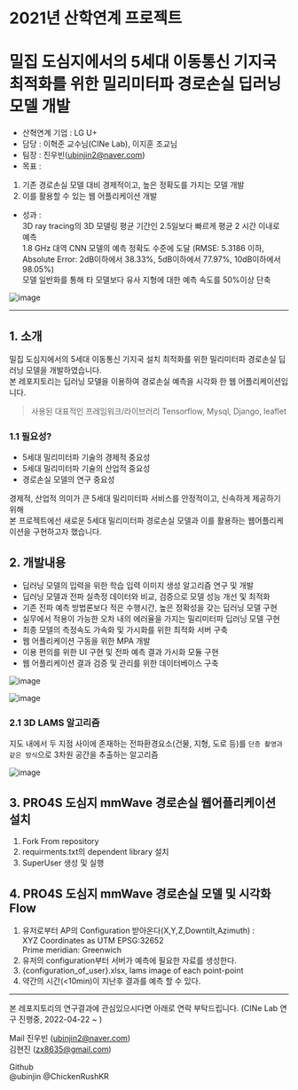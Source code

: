 # 2021년 산학연계 프로젝트
# 밀집 도심지에서의 5세대 이동통신 기지국 최적화를 위한 밀리미터파 경로손실 딥러닝 모델 개발  
- 산혁연계 기업 : LG U+  
- 담당 : 이혁준 교수님(CINe Lab), 이지훈 조교님    
- 팀장 : 진우빈(ubinjin2@naver.com)  
- 목표 :
 1. 기존 경로손실 모델 대비 경제적이고, 높은 정확도를 가지는 모델 개발
 2. 이를 활용할 수 있는 웹 어플리케이션 개발
- 성과 :  
 3D ray tracing의 3D 모델링 평균 기간인 2.5일보다 빠르게 평균 2 시간 이내로 예측  
 1.8 GHz 대역 CNN 모델의 예측 정확도 수준에 도달 (RMSE: 5.3186 이하, Absolute Error: 2dB이하에서 38.33%, 5dB이하에서 77.97%, 10dB이하에서 98.05%)  
 모델 일반화를 통해 타 모델보다 유사 지형에 대한 예측 속도를 50%이상 단축  

![image](https://user-images.githubusercontent.com/42092864/120883080-278c0500-c616-11eb-8bee-07cacbc869f4.png "예측 결과 예시")  

---

## 1. 소개

밀집 도심지에서의 5세대 이동통신 기지국 설치 최적화를 위한 밀리미터파 경로손실 딥러닝 모델을 개발하였습니다.  
본 레포지토리는 딥러닝 모델을 이용하여 경로손실 예측을 시각화 한 웹 어플리케이션입니다.  

> 사용된 대표적인 프레임워크/라이브러리 Tensorflow, Mysql, Django, leaflet  

### 1.1 필요성?
- 5세대 밀리미터파 기술의 경제적 중요성  
- 5세대 밀리미터파 기술의 산업적 중요성  
- 경로손실 모델의 연구 중요성  

경제적, 산업적 의미가 큰 5세대 밀리미터파 서비스를 안정적이고, 신속하게 제공하기 위해    
본 프로젝트에선 새로운 5세대 밀리미터파 경로손실 모델과 이를 활용하는 웹어플리케이션을 구현하고자 했습니다.  

## 2. 개발내용
- 딥러닝 모델의 입력을 위한 학습 입력 이미지 생성 알고리즘 연구 및 개발
- 딥러닝 모델과 전파 실측정 데이터와 비교, 검증으로 모델 성능 개선 및 최적화
- 기존 전파 예측 방법론보다 적은 수행시간, 높은 정확성을 갖는 딥러닝 모델 구현
- 실무에서 적용이 가능한 오차 내의 에러율을 가지는 밀리미터파 딥러닝 모델 구현
- 최종 모델의 측정속도 가속화 및 가시화를 위한 최적화 서버 구축
- 웹 어플리케이션 구동을 위한 MPA 개발
- 이용 편의를 위한 UI 구현 및 전파 예측 결과 가시화 모듈 구현
- 웹 어플리케이션 결과 검증 및 관리를 위한 데이터베이스 구축


![image](https://user-images.githubusercontent.com/42092864/164551064-fc98a059-6a92-452d-830c-b45c14c88a39.png "구조 설계")  

![image](https://user-images.githubusercontent.com/42092864/164551150-9b6eb7d8-4492-4387-a3d6-59a9c32ddacf.png "상세 설계")


### 2.1 3D LAMS 알고리즘
지도 내에서 두 지점 사이에 존재하는 전파환경요소(건물, 지형, 도로 등)를 `단층 촬영과 같은 방식`으로 3차원 공간을 추출하는 알고리즘  

![image](https://user-images.githubusercontent.com/42092864/164551231-a1c72a49-983a-4e8a-aaab-c4869154d2e6.png "3D LAMS 알고리즘 예시")




## 3. PRO4S 도심지 mmWave 경로손실 웹어플리케이션 설치

 1. Fork From repository
 2. requirments.txt의 dependent library 설치
 3. SuperUser 생성 및 실행

## 4. PRO4S 도심지 mmWave 경로손실 모델 및 시각화 Flow

 1. 유저로부터 AP의 Configuration 받아온다(X,Y,Z,Downtilt,Azimuth) :   
      XYZ Coordinates as UTM EPSG:32652   
      Prime meridian: Greenwich  
 2. 유저의 configuration부터 서버가 예측에 필요한 자료를 생성한다.  
 3.  {configuration_of_user}.xlsx, lams image of each point-point  
 4. 약간의 시간(<10min)이 지난후 결과를 예측 할 수 있다.  

---
본 레포지토리의 연구결과에 관심있으시다면 아래로 연락 부탁드립니다. (CINe Lab 연구 진행중, 2022-04-22 ~ )  

Mail
진우빈 (ubinjin2@naver.com)  
김현진 (zx8635@gmail.com)  

Github  
@ubinjin @ChickenRushKR  
